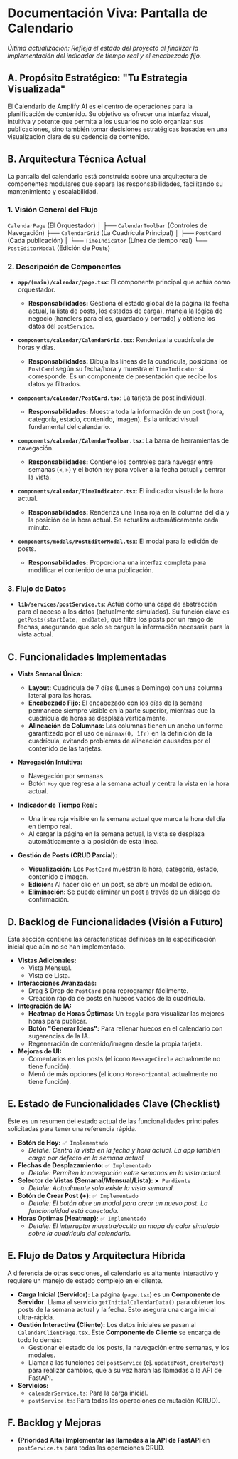 # Documentación Viva: Pantalla de Calendario

*Última actualización: Refleja el estado del proyecto al finalizar la implementación del indicador de tiempo real y el encabezado fijo.*

## A. Propósito Estratégico: "Tu Estrategia Visualizada"

El Calendario de Amplify AI es el centro de operaciones para la planificación de contenido. Su objetivo es ofrecer una interfaz visual, intuitiva y potente que permita a los usuarios no solo organizar sus publicaciones, sino también tomar decisiones estratégicas basadas en una visualización clara de su cadencia de contenido.

## B. Arquitectura Técnica Actual

La pantalla del calendario está construida sobre una arquitectura de componentes modulares que separa las responsabilidades, facilitando su mantenimiento y escalabilidad.

### 1. Visión General del Flujo

`CalendarPage` (El Orquestador)
│
├── `CalendarToolbar` (Controles de Navegación)
├── `CalendarGrid` (La Cuadrícula Principal)
│   ├── `PostCard` (Cada publicación)
│   └── `TimeIndicator` (Línea de tiempo real)
└── `PostEditorModal` (Edición de Posts)

### 2. Descripción de Componentes

-   **`app/(main)/calendar/page.tsx`**: El componente principal que actúa como orquestador.
    -   **Responsabilidades:** Gestiona el estado global de la página (la fecha actual, la lista de posts, los estados de carga), maneja la lógica de negocio (handlers para clics, guardado y borrado) y obtiene los datos del `postService`.

-   **`components/calendar/CalendarGrid.tsx`**: Renderiza la cuadrícula de horas y días.
    -   **Responsabilidades:** Dibuja las líneas de la cuadrícula, posiciona los `PostCard` según su fecha/hora y muestra el `TimeIndicator` si corresponde. Es un componente de presentación que recibe los datos ya filtrados.

-   **`components/calendar/PostCard.tsx`**: La tarjeta de post individual.
    -   **Responsabilidades:** Muestra toda la información de un post (hora, categoría, estado, contenido, imagen). Es la unidad visual fundamental del calendario.

-   **`components/calendar/CalendarToolbar.tsx`**: La barra de herramientas de navegación.
    -   **Responsabilidades:** Contiene los controles para navegar entre semanas (`<`, `>`) y el botón `Hoy` para volver a la fecha actual y centrar la vista.

-   **`components/calendar/TimeIndicator.tsx`**: El indicador visual de la hora actual.
    -   **Responsabilidades:** Renderiza una línea roja en la columna del día y la posición de la hora actual. Se actualiza automáticamente cada minuto.

-   **`components/modals/PostEditorModal.tsx`**: El modal para la edición de posts.
    -   **Responsabilidades:** Proporciona una interfaz completa para modificar el contenido de una publicación.

### 3. Flujo de Datos

-   **`lib/services/postService.ts`**: Actúa como una capa de abstracción para el acceso a los datos (actualmente simulados). Su función clave es `getPosts(startDate, endDate)`, que filtra los posts por un rango de fechas, asegurando que solo se cargue la información necesaria para la vista actual.

## C. Funcionalidades Implementadas

-   **Vista Semanal Única:**
    -   **Layout:** Cuadrícula de 7 días (Lunes a Domingo) con una columna lateral para las horas.
    -   **Encabezado Fijo:** El encabezado con los días de la semana permanece siempre visible en la parte superior, mientras que la cuadrícula de horas se desplaza verticalmente.
    -   **Alineación de Columnas:** Las columnas tienen un ancho uniforme garantizado por el uso de `minmax(0, 1fr)` en la definición de la cuadrícula, evitando problemas de alineación causados por el contenido de las tarjetas.

-   **Navegación Intuitiva:**
    -   Navegación por semanas.
    -   Botón `Hoy` que regresa a la semana actual y centra la vista en la hora actual.

-   **Indicador de Tiempo Real:**
    -   Una línea roja visible en la semana actual que marca la hora del día en tiempo real.
    -   Al cargar la página en la semana actual, la vista se desplaza automáticamente a la posición de esta línea.

-   **Gestión de Posts (CRUD Parcial):**
    -   **Visualización:** Los `PostCard` muestran la hora, categoría, estado, contenido e imagen.
    -   **Edición:** Al hacer clic en un post, se abre un modal de edición.
    -   **Eliminación:** Se puede eliminar un post a través de un diálogo de confirmación.

## D. Backlog de Funcionalidades (Visión a Futuro)

Esta sección contiene las características definidas en la especificación inicial que aún no se han implementado.

-   **Vistas Adicionales:**
    -   Vista Mensual.
    -   Vista de Lista.
-   **Interacciones Avanzadas:**
    -   Drag & Drop de `PostCard` para reprogramar fácilmente.
    -   Creación rápida de posts en huecos vacíos de la cuadrícula.
-   **Integración de IA:**
    -   **Heatmap de Horas Óptimas:** Un `toggle` para visualizar las mejores horas para publicar.
    -   **Botón "Generar Ideas":** Para rellenar huecos en el calendario con sugerencias de la IA.
    -   Regeneración de contenido/imagen desde la propia tarjeta.
-   **Mejoras de UI:**
    -   Comentarios en los posts (el icono `MessageCircle` actualmente no tiene función).
    -   Menú de más opciones (el icono `MoreHorizontal` actualmente no tiene función).

## E. Estado de Funcionalidades Clave (Checklist)

Este es un resumen del estado actual de las funcionalidades principales solicitadas para tener una referencia rápida.

-   **Botón de Hoy:** `✅ Implementado`
    -   *Detalle: Centra la vista en la fecha y hora actual. La app también carga por defecto en la semana actual.*
-   **Flechas de Desplazamiento:** `✅ Implementado`
    -   *Detalle: Permiten la navegación entre semanas en la vista actual.*
-   **Selector de Vistas (Semanal/Mensual/Lista):** `❌ Pendiente`
    -   *Detalle: Actualmente solo existe la vista semanal.*
-   **Botón de Crear Post (+):** `✅ Implementado`
    -   *Detalle: El botón abre un modal para crear un nuevo post. La funcionalidad está conectada.*
-   **Horas Óptimas (Heatmap):** `✅ Implementado`
    -   *Detalle: El interruptor muestra/oculta un mapa de calor simulado sobre la cuadrícula del calendario.*

## E. Flujo de Datos y Arquitectura Híbrida

A diferencia de otras secciones, el calendario es altamente interactivo y requiere un manejo de estado complejo en el cliente.

-   **Carga Inicial (Servidor):** La página (`page.tsx`) es un **Componente de Servidor**. Llama al servicio `getInitialCalendarData()` para obtener los posts de la semana actual y la fecha. Esto asegura una carga inicial ultra-rápida.
-   **Gestión Interactiva (Cliente):** Los datos iniciales se pasan al `CalendarClientPage.tsx`. Este **Componente de Cliente** se encarga de todo lo demás:
    -   Gestionar el estado de los posts, la navegación entre semanas, y los modales.
    -   Llamar a las funciones del `postService` (ej. `updatePost`, `createPost`) para realizar cambios, que a su vez harán las llamadas a la API de FastAPI.
-   **Servicios:**
    -   `calendarService.ts`: Para la carga inicial.
    -   `postService.ts`: Para todas las operaciones de mutación (CRUD).

## F. Backlog y Mejoras

-   **(Prioridad Alta) Implementar las llamadas a la API de FastAPI** en `postService.ts` para todas las operaciones CRUD.
